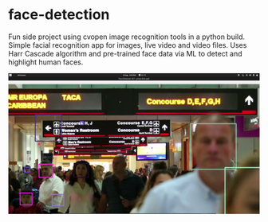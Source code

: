 # face-detection

Fun side project using cvopen image recognition tools in a python build. Simple facial recognition app for images, live video and video files. Uses Harr Cascade algorithm and pre-trained face data via ML to detect and highlight human faces.

![alt text](/images/face-detection.png)